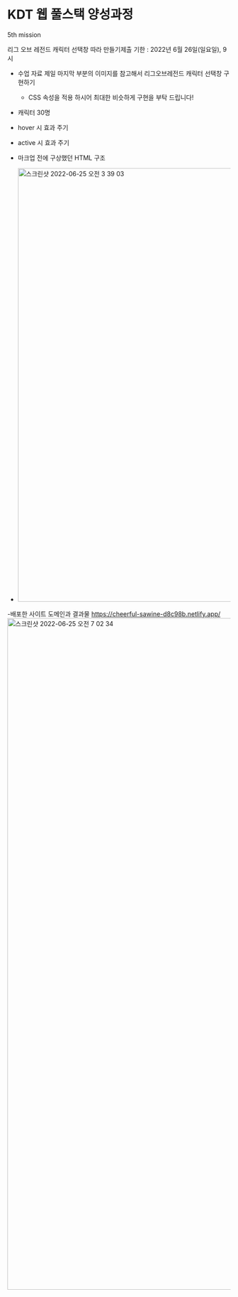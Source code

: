 # KDT 웹 풀스택 양성과정 
5th mission

리그 오브 레전드 캐릭터 선택창 따라 만들기제출 기한 : 2022년 6월 26일(일요일), 9시

- 수업 자료 제일 마지막 부분의 이미지를 참고해서 리그오브레전드 캐릭터 선택창 구현하기
    - CSS 속성을 적용 하시어 최대한 비슷하게 구현을 부탁 드립니다!
- 캐릭터 30명
- hover 시 효과 주기
- active 시 효과 주기

- 마크업 전에 구상했던 HTML 구조
- <img width="976" alt="스크린샷 2022-06-25 오전 3 39 03" src="https://user-images.githubusercontent.com/92978598/175699002-6082e039-12ce-4910-ae16-1ea246eb8e95.png">

-배포한 사이트 도메인과 결과물
https://cheerful-sawine-d8c98b.netlify.app/
<img width="1512" alt="스크린샷 2022-06-25 오전 7 02 34" src="https://user-images.githubusercontent.com/92978598/175699094-8122f124-35de-48de-8176-a861c0385f78.png">

